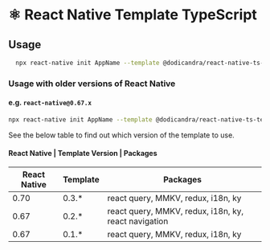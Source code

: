# ⚛️ React Native Template TypeScript

## Usage

```sh
  npx react-native init AppName --template @dodicandra/react-native-ts-template
```

### Usage with older versions of React Native

#### e.g. `react-native@0.67.x`

```sh
npx react-native init AppName --template @dodicandra/react-native-ts-template@0.2.0
```

See the below table to find out which version of the template to use.

#### React Native | Template Version | Packages

| React Native | Template | Packages                                             |
| ------------ | -------- | ---------------------------------------------------- |
| 0.70         | 0.3.\*   | react query, MMKV, redux, i18n, ky                   |
| 0.67         | 0.2.\*   | react query, MMKV, redux, i18n, ky, react navigation |
| 0.67         | 0.1.\*   | react query, MMKV, redux, i18n, ky                   |
